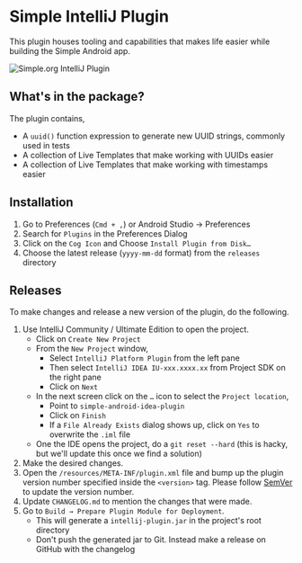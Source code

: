 # Simple IntelliJ Plugin
This plugin houses tooling and capabilities that makes life easier while building the Simple Android app.

![Simple.org IntelliJ Plugin](doc/simple-intellij-plugin.png)

## What's in the package?
The plugin contains,
- A `uuid()` function expression to generate new UUID strings, commonly used in tests
- A collection of Live Templates that make working with UUIDs easier
- A collection of Live Templates that make working with timestamps easier

## Installation
1. Go to Preferences (`Cmd + ,`) or Android Studio → Preferences
2. Search for `Plugins` in the Preferences Dialog
3. Click on the `Cog Icon` and Choose `Install Plugin from Disk…`
4. Choose the latest release (`yyyy-mm-dd` format) from the `releases` directory

## Releases
To make changes and release a new version of the plugin, do the following.

1. Use IntelliJ Community / Ultimate Edition to open the project.
   - Click on `Create New Project`
   - From the `New Project` window,
     - Select `IntelliJ Platform Plugin` from the left pane
     - Then select `IntelliJ IDEA IU-xxx.xxxx.xx` from Project SDK on the right pane
     - Click on `Next`
   - In the next screen click on the `…` icon to select the `Project location`,
     - Point to `simple-android-idea-plugin`
     - Click on `Finish`
     - If a `File Already Exists` dialog shows up, click on `Yes` to overwrite the `.iml` file
   - One the IDE opens the project, do a `git reset --hard` (this is hacky, but we'll update this once we find a solution)
2. Make the desired changes.
3. Open the `/resources/META-INF/plugin.xml` file and bump up the plugin version number specified inside the `<version>` tag. Please follow [SemVer](https://semver.org/) to update the version number.
4. Update `CHANGELOG.md` to mention the changes that were made.
5. Go to `Build → Prepare Plugin Module for Deployment`.
   - This will generate a `intellij-plugin.jar` in the project's root directory
   - Don't push the generated jar to Git. Instead make a release on GitHub with the changelog
